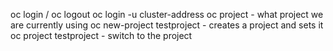 oc login /
oc logout
oc login -u cluster-address
oc project - what project we are currently using
oc new-project testproject - creates a project and sets it
oc project testproject - switch to the project


